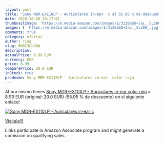 ```yaml
---
layout: post
title: 'Sony MDR-EX110LP - Auriculares in-ear  c al 55.05 % de descuento'
date: 2020-10-28 19:17:01
thumbnailImage: 'https://m.media-amazon.com/images/I/312BaSO+JaL._SL200_.jpg'
images: [ 'https://m.media-amazon.com/images/I/312BaSO+JaL._SL200_.jpg' ]
comments: true
category: ofertas
author: ring
slug: B00I3LUU3A
description:
actualPrice: 8.99 EUR
currency: EUR
price: 8.99
comparePrice: 20.0 EUR
inStock: true
prodname: Sony MDR-EX110LP - Auriculares in-ear  color rojo
---
```


Ahora mismo tienes [Sony MDR-EX110LP - Auriculares in-ear  color rojo](https://www.amazon.es/dp/B00I3LUU3A/?tag=tolees-21) a 8.99 EUR (original: 20.0 EUR) (55.05 %  de descuento) en el siguiente enlace!

[![Sony MDR-EX110LP - Auriculares in-ear  c](https://m.media-amazon.com/images/I/312BaSO+JaL._SL200_.jpg)](https://www.amazon.es/dp/B00I3LUU3A/?tag=tolees-21)

[Visítala!!!](https://www.amazon.es/dp/B00I3LUU3A/?tag=tolees-21)

Links participate in Amazon Associate program and might generate a comission on qualifying sales
